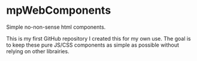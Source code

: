 # mpWebComponents

Simple no-non-sense html components.

This is my first GitHub repository I created this for my own use. The goal is to keep these pure JS/CSS components as simple as possible without relying on other librairies.

